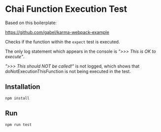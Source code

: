 # Chai Function Execution Test

Based on this boilerplate:

https://github.com/gabel/karma-webpack-example

Checks if the function within the `expect` test is executed.

The only log statement which appears in the console is _">>> This is OK to execute"_. 

_">>> This should NOT be called!"_ is not logged, which shows that doNotExecutionThisFunction is not being executed in the test.


## Installation

```npm install```

## Run

```
npm run test
```
